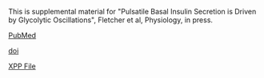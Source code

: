 This is supplemental material for "Pulsatile Basal Insulin Secretion is Driven by Glycolytic Oscillations", Fletcher et al, Physiology, in press.

[PubMed](https://pubmed.ncbi.nlm.nih.gov/35378996/)

[doi](https://doi.org/10.1152/physiol.00044.2021)

[XPP File](iom_secretion_physiology.ode)

